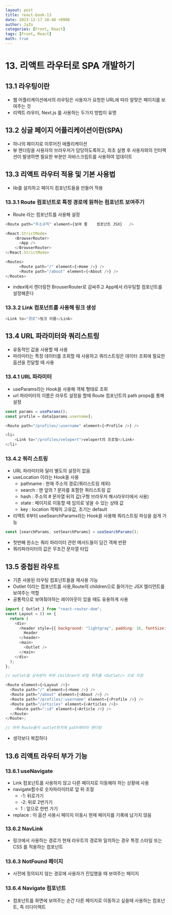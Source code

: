 ```yaml
---
layout: post
title: react-book-13
date: 2023-12-17 10:40 +0900
author: JyZo
categories: [Front, React]
tags: [Front, React]
math: true
---
```


# 13. 리액트 라우터로 SPA 개발하기

## 13.1 라우팅이란

- 웹 어플리케이션에서의 라우팅은 사용자가 요청한 URL에 따라 알맞은 페이지를 보여주는 것
- 리액트 라우터, Next.js 를 사용하는 두가지 방법이 유명

## 13.2 싱글 페이지 어플리케이션이란(SPA)

- 하나의 페이지로 이루어진 애플리케이션
- 뷰 렌더링을 사용자의 브라우저가 담당하도록하고, 최초 실행 후 사용자와의 인터랙션이 발생하면 필요한 부분만 자바스크립트를 사용하여 업데이트

## 13.3 리액트 라우터 적용 및 기본 사용법

- lib를 설치하고 페이지 컴포넌트들을 만들어 적용

### 13.3.1 Route 컴포넌트로 특정 경로에 원하는 컴포넌트 보여주기

- Route 라는 컴포넌트를 사용해 설정

```javascript
<Route path="주소규칙" element={보여 줄	컴포넌트 JSX}	/>

<React.StrictMode>
    <BrowserRouter>
      <App />
    </BrowserRouter>
</React.StrictMode>

<Routes>
      <Route path="/" element={<Home />} />
      <Route path="/about" element={<About />} />
</Routes>
```

- index에서 렌더링전 BrouserRouter로 감싸주고 App에서 라우팅할 컴포넌트를 설정해준다

### 13.3.2 Link 컴포넌트를 사용해 링크 생성

```javascript
<Link to="경로">링크 이름</Link>
```

## 13.4 URL 파라미터와 쿼리스트링

- 유동적인 값을 사용할 때 사용
- 파라미터는 특정 데이터를 조회할 때 사용하고 쿼리스트링은 데이터 조회에 필요한 옵션을 전달할 때 사용

### 13.4.1 URL 파라미터

- useParams라는 Hook을 사용해 객체 형태로 조회
- url 파라미터의 이름은 라우트 설정을 할때 Route 컴포넌트의 path props를 통해 설정

```javascript
const params = useParams();
const profile =	data[params.username];

<Route path="/profiles/:username" element={<Profile />}	/>

<li>
    <Link to="/profiles/velopert">velopert의 프로필</Link>
</li>
```

### 13.4.2 쿼리 스트링

- URL 파라미터와 달리 별도의 설정이 없음
- useLocation 이라는 Hook을 사용
  - pathname : 현재 주소의 경로(쿼리스트링 제외)
  - search : 맨 앞의 ? 문자를 포함한 쿼리스트링 값
  - hash : 주소의 # 문자열 뒤의 값(구형 브라우저 해시라우터에서 사용)
  - state : 페이지로 이동할 때 임의로 넣을 수 있는 상태 값
  - key : location 객체의 고유값, 초기는 default
- 리액트 6부터 useSearchParams라는 Hook을 사용해 쿼리스트링 파싱을 쉽게 가능

```javascript
const [searchParams, setSearchParams] = useSearchParams();
```

- 첫번째 원소는 쿼리 파라미터 관련 메서드들이 담긴 객체 반환
- 쿼리파라미터의 값은 무조건 문자열 타입

## 13.5 중첩된 라우트

- 기존 사용된 라우팅 컴포넌트들을 재사용 가능
- Outlet 이라는 컴포넌트를 사용,Route의 children으로 들어가는 JSX 엘리먼트를 보여주는 역할
- 공통적으로 보여줘야하는 레이아웃이 있을 때도 유용하게 사용

```javascript
import { Outlet } from "react-router-dom";
const Layout = () => {
  return (
    <div>
      <header style={{ background: "lightgray", padding: 16, fontSize: 24 }}>
        Header
      </header>
      <main>
        <Outlet />
      </main>
    </div>
  );
};

// outlet을 상속받아 하위 children이 보일 위치를 <Outlet/> 으로 지정

<Route element={<Layout />}>
  <Route path="/" element={<Home />} />
  <Route path="/about" element={<About />} />
  <Route path="/profiles/:username" element={<Profile />} />
  <Route path="/articles" element={<Articles />}>
    <Route path=":id" element={<Article />} />
  </Route>
</Route>;

// 하위 Route들이 outlet위치에 path에따라 렌더링
```

- 생각보다 복잡하다

## 13.6 리액트 라우터 부가 기능

### 13.6.1 useNavigate

- Link 컴포넌트를 사용하지 않고 다른 페이지로 이동해야 하는 상황에 사용
- navigate함수로 숫자파라미터로 앞 뒤 조절
  - -1: 뒤로가기
  - -2: 뒤로 2번가기
  - 1 : 앞으로 한번 가기
- replace : 이 옵션 사용시 페이지 이동시 현재 페이지를 기록에 남기지 않음

### 13.6.2 NavLink

- 링크에서 사용하는 경로가 현재 라우트의 경로와 일치하는 경우 특정 스타일 또는 CSS 를 적용하는 컴포넌트

### 13.6.3 NotFound 페이지

- 사전에 정의되지 않는 경로에 사용자가 진입했을 때 보여주는 페이지

### 13.6.4 Navigate 컴포넌트

- 컴포넌트를 화면에 보여주는 순간 다른 페이지로 이동하고 싶을때 사용하는 컴포넌트, 즉 리다이렉트
